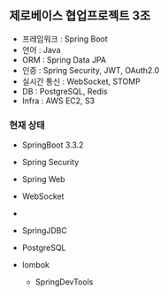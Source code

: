 ## 제로베이스 협업프로젝트 3조
- 프레임워크 : Spring Boot
- 언어 : Java
- ORM : Spring Data JPA
- 인증 : Spring Security, JWT, OAuth2.0
- 실시간 통신 : WebSocket, STOMP
- DB : PostgreSQL, Redis
- Infra : AWS EC2, S3

### 현재 상태
- SpringBoot 3.3.2
- Spring Security
- Spring Web

- WebSocket
- 
- SpringJDBC
- PostgreSQL

- lombok
  - SpringDevTools